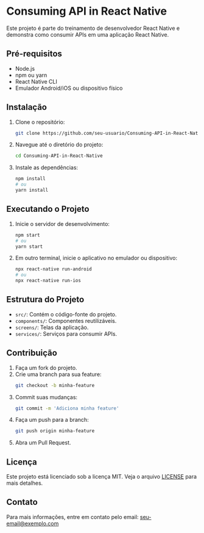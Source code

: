 # Consuming API in React Native

Este projeto é parte do treinamento de desenvolvedor React Native e demonstra como consumir APIs em uma aplicação React Native.

## Pré-requisitos

- Node.js
- npm ou yarn
- React Native CLI
- Emulador Android/iOS ou dispositivo físico

## Instalação

1. Clone o repositório:
    ```bash
    git clone https://github.com/seu-usuario/Consuming-API-in-React-Native.git
    ```
2. Navegue até o diretório do projeto:
    ```bash
    cd Consuming-API-in-React-Native
    ```
3. Instale as dependências:
    ```bash
    npm install
    # ou
    yarn install
    ```

## Executando o Projeto

1. Inicie o servidor de desenvolvimento:
    ```bash
    npm start
    # ou
    yarn start
    ```
2. Em outro terminal, inicie o aplicativo no emulador ou dispositivo:
    ```bash
    npx react-native run-android
    # ou
    npx react-native run-ios
    ```

## Estrutura do Projeto

- `src/`: Contém o código-fonte do projeto.
- `components/`: Componentes reutilizáveis.
- `screens/`: Telas da aplicação.
- `services/`: Serviços para consumir APIs.

## Contribuição

1. Faça um fork do projeto.
2. Crie uma branch para sua feature:
    ```bash
    git checkout -b minha-feature
    ```
3. Commit suas mudanças:
    ```bash
    git commit -m 'Adiciona minha feature'
    ```
4. Faça um push para a branch:
    ```bash
    git push origin minha-feature
    ```
5. Abra um Pull Request.

## Licença

Este projeto está licenciado sob a licença MIT. Veja o arquivo [LICENSE](LICENSE) para mais detalhes.

## Contato

Para mais informações, entre em contato pelo email: seu-email@exemplo.com
